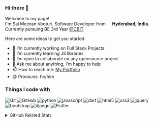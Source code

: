 ### Hi there 👋

<p>Welcome to my page! </br> I'm Sai Meenan Vooturi, Software Developer from <img src="https://image.flaticon.com/icons/svg/299/299702.svg" width="13"/> <b>Hyderabad, India.</b> Currently pursuing BE 3rd Year <a href="cbit.ac.in">@CBIT</a></p>

Here are some ideas to get you started:

- 🔭 I’m currently working on Full Stack Projects
- 🌱 I’m currently learning JS libraries
- 🤝 I’m open to collaborate on any opensource project
- 💬 Ask me about anything, I'm happy to help
- 📫 How to reach me: [My Portfolio](https://meenansai.github.io/my-portfolio/)
- 😄 Pronouns: he/him

### Things I code with
<p>  
  <!--Languages-->
  <img alt="Git" src="https://img.shields.io/badge/Git%20-%23F05033.svg?&style=flat&logo=Git&logoColor=white"/>
  <img alt="GitHub" src="https://img.shields.io/badge/GitHub%20-%23121011.svg?&style=flat&logo=GitHub&logoColor=white"/>
  <img alt="python" src="https://img.shields.io/badge/Python%20-%2314354C.svg?&style=flat&logo=Python&logoColor=white"/>
  <img alt="javascript" src="https://img.shields.io/badge/JavaScript%20-%23323330.svg?&style=flat&logo=JavaScript&logoColor=%23F7DF1E"/>
  <img alt="dart" src="https://img.shields.io/badge/Dart-%230175C2.svg?&style=falt&logo=dart&logoColor=white"/>
  <img alt="html5" src="https://img.shields.io/badge/HTML5%20-%23E34F26.svg?&style=flat&logo=html5&logoColor=white"/>
  <img alt="css3" src="https://img.shields.io/badge/CSS3%20-%231572B6.svg?&style=flat&logo=css3&logoColor=white"/>
  <img alt="jquery" src="https://img.shields.io/badge/Jquery%20-%230769AD.svg?&style=falt&logo=jquery&logoColor=white"/>
  <!--Frameworks-->
  <img alt="bootstrap" src="https://img.shields.io/badge/Bootstrap%20-%23563D7C.svg?&style=flat&logo=bootstrap&logoColor=white"/>
  <img alt="django" src="https://img.shields.io/badge/django%20-%23092E20.svg?&style=falt&logo=django&logoColor=white"/>
  <img alt="Flutter" src="https://img.shields.io/badge/Flutter%20-%232196F3.svg?&style=falt&logo=flutter&logoColor=white"/>
</p>

<details>
  <summary>GitHub Related Stats</summary>
  <br>
  <p align="center">
  <img align="center" src="https://github-readme-stats.vercel.app/api/top-langs/?username=meenansai&hide_langs_below=1&theme=default&line_height=27&layout=compact" />
  <img align="center" src="https://github-readme-stats.vercel.app/api?username=meenansai&show_icons=true&count_private=true&include_all_commits=true&line_height=21" alt="Meenan's Github Stats" />
    <br>
</details style="width:100%">
